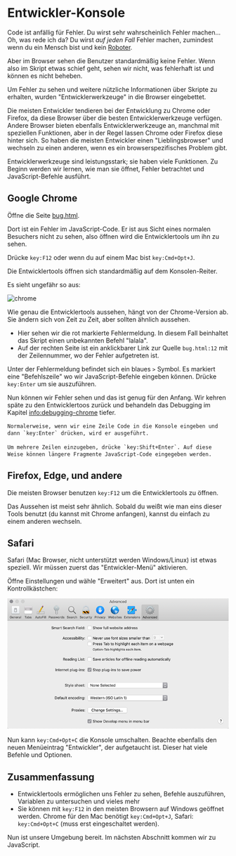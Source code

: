 # Entwickler-Konsole

Code ist anfällig für Fehler. Du wirst sehr wahrscheinlich Fehler machen... Oh, was rede ich da? Du wirst *auf jeden Fall* Fehler machen, zumindest wenn du ein Mensch bist und kein [Roboter](https://en.wikipedia.org/wiki/Bender_(Futurama)).

Aber im Browser sehen die Benutzer standardmäßig keine Fehler. Wenn also im Skript etwas schief geht, sehen wir nicht, was fehlerhaft ist und können es nicht beheben.

Um Fehler zu sehen und weitere nützliche Informationen über Skripte zu erhalten, wurden "Entwicklerwerkzeuge" in die Browser eingebettet.

Die meisten Entwickler tendieren bei der Entwicklung zu Chrome oder Firefox, da diese Browser über die besten Entwicklerwerkzeuge verfügen. Andere Browser bieten ebenfalls Entwicklerwerkzeuge an, manchmal mit speziellen Funktionen, aber in der Regel lassen Chrome oder Firefox diese hinter sich. So haben die meisten Entwickler einen "Lieblingsbrowser" und wechseln zu einen anderen, wenn es ein browserspezifisches Problem gibt.

Entwicklerwerkzeuge sind leistungsstark; sie haben viele Funktionen. Zu Beginn werden wir lernen, wie man sie öffnet, Fehler betrachtet und JavaScript-Befehle ausführt.

## Google Chrome

Öffne die Seite [bug.html](bug.html).

Dort ist ein Fehler im JavaScript-Code. Er ist aus Sicht eines normalen Besuchers nicht zu sehen, also öffnen wird die Entwicklertools um ihn zu sehen.

Drücke `key:F12` oder wenn du auf einem Mac bist `key:Cmd+Opt+J`.

Die Entwicklertools öffnen sich standardmäßig auf dem Konsolen-Reiter.

Es sieht ungefähr so aus:

![chrome](chrome.png)

Wie genau die Entwicklertools aussehen, hängt von der Chrome-Version ab. Sie ändern sich von Zeit zu Zeit, aber sollten ähnlich aussehen.

- Hier sehen wir die rot markierte Fehlermeldung. In diesem Fall beinhaltet das Skript einen unbekannten Befehl "lalala".
- Auf der rechten Seite ist ein anklickbarer Link zur Quelle `bug.html:12` mit der Zeilennummer, wo der Fehler aufgetreten ist.

Unter der Fehlermeldung befindet sich ein blaues `>` Symbol. Es markiert eine "Befehlszeile" wo wir JavaScript-Befehle eingeben können. Drücke `key:Enter` um sie auszuführen.

Nun können wir Fehler sehen und das ist genug für den Anfang. Wir kehren späte zu den Entwicklertoos zurück und behandeln das Debugging im Kapitel <info:debugging-chrome> tiefer.

```smart header="Multi-line input"
Normalerweise, wenn wir eine Zeile Code in die Konsole eingeben und dann `key:Enter` drücken, wird er ausgeführt.

Um mehrere Zeilen einzugeben, drücke `key:Shift+Enter`. Auf diese Weise können längere Fragmente JavaScript-Code eingegeben werden.
```

## Firefox, Edge, und andere

Die meisten Browser benutzen `key:F12` um die Entwicklertools zu öffnen.

Das Aussehen ist meist sehr ähnlich. Sobald du weißt wie man eins dieser Tools benutzt (du kannst mit Chrome anfangen), kannst du einfach zu einem anderen wechseln.

## Safari

Safari (Mac Browser, nicht unterstützt werden Windows/Linux) ist etwas speziell. Wir müssen zuerst das "Entwickler-Menü" aktivieren.

Öffne Einstellungen und wähle "Erweitert" aus. Dort ist unten ein Kontrollkästchen:

![safari](safari.png)

Nun kann `key:Cmd+Opt+C` die Konsole umschalten. Beachte ebenfalls den neuen Menüeintrag "Entwickler", der aufgetaucht ist. Dieser hat viele Befehle und Optionen.

## Zusammenfassung

- Entwicklertools ermöglichen uns Fehler zu sehen, Befehle auszuführen, Variablen zu untersuchen und vieles mehr
- Sie können mit `key:F12` in den meisten Browsern auf Windows geöffnet werden. Chrome für den Mac benötigt `key:Cmd+Opt+J`, Safari: `key:Cmd+Opt+C` (muss erst eingeschaltet werden).

Nun ist unsere Umgebung bereit. Im nächsten Abschnitt kommen wir zu JavaScript.
